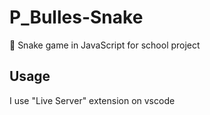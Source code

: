 # P_Bulles-Snake
🐍 Snake game in JavaScript for school project

## Usage
I use "Live Server" extension on vscode
